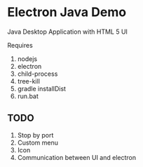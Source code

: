 # Electron Java Demo
Java Desktop Application with HTML 5 UI

Requires

1. nodejs
2. electron
3. child-process
4. tree-kill
5. gradle installDist
6. run.bat

## TODO

1. Stop by port
2. Custom menu
3. Icon
4. Communication between UI and electron